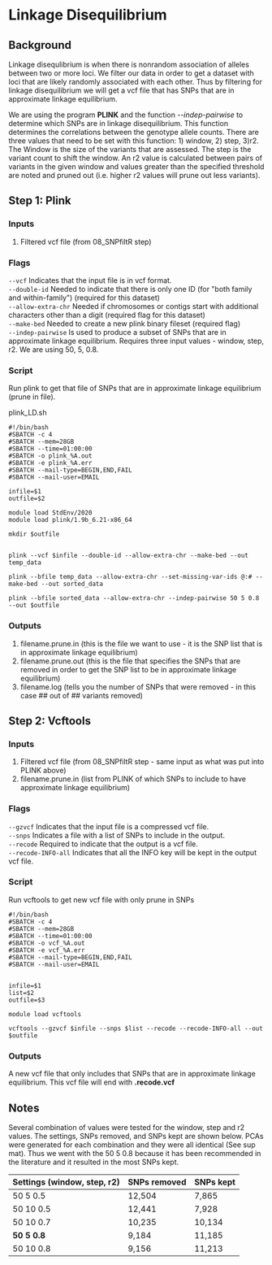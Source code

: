 # Linkage Disequilibrium

## Background
Linkage disequlibrium is when there is nonrandom association of alleles between two or more loci. We filter our data in order to get a dataset with loci that are likely randomly associated with each other. Thus by filtering for linkage disequilibrium we will get a vcf file that has SNPs that are in approximate linkage equilibrium. 

We are using the program **PLINK** and the function *--indep-pairwise* to determine which SNPs are in linkage disequilibrium. This function determines the correlations between the genotype allele counts. There are three values that need to be set with this function: 1) window, 2) step, 3)r2. The Window is the size of the variants that are assessed. The step is the variant count to shift the window. An r2 value is calculated between pairs of variants in the given window and values greater than the specified threshold are noted and pruned out (i.e. higher r2 values will prune out less variants).

## Step 1: Plink

### Inputs
1. Filtered vcf file (from 08_SNPfiltR step)

### Flags
`--vcf` Indicates that the input file is in vcf format.   
`--double-id` Needed to indicate that there is only one ID (for "both family and within-family") (required for this dataset)  
`--allow-extra-chr` Needed if chromosomes or contigs start with additional characters other than a digit (required flag for this dataset)  
`--make-bed` Needed to create a new plink binary fileset (required flag)  
`--indep-pairwise` Is used to produce a subset of SNPs that are in approximate linkage equilibrium. Requires three input values - window, step, r2. We are using 50, 5, 0.8. 

### Script

Run plink to get that file of SNPs that are in approximate linkage equilibrium (prune in file).  

plink_LD.sh
```
#!/bin/bash
#SBATCH -c 4
#SBATCH --mem=28GB
#SBATCH --time=01:00:00
#SBATCH -o plink_%A.out
#SBATCH -e plink_%A.err
#SBATCH --mail-type=BEGIN,END,FAIL
#SBATCH --mail-user=EMAIL

infile=$1
outfile=$2

module load StdEnv/2020
module load plink/1.9b_6.21-x86_64

mkdir $outfile


plink --vcf $infile --double-id --allow-extra-chr --make-bed --out temp_data

plink --bfile temp_data --allow-extra-chr --set-missing-var-ids @:# --make-bed --out sorted_data

plink --bfile sorted_data --allow-extra-chr --indep-pairwise 50 5 0.8 --out $outfile
```

### Outputs
1. filename.prune.in (this is the file we want to use - it is the SNP list that is in approximate linkage equilibrium)
2. filename.prune.out (this is the file that specifies the SNPs that are removed in order to get the SNP list to be in approximate linkage equilibrium)
3. filename.log (tells you the number of SNPs that were removed - in this case ## out of ## variants removed)

## Step 2: Vcftools

### Inputs
1. Filtered vcf file (from 08_SNPfiltR step - same input as what was put into PLINK above)
2. filename.prune.in (list from PLINK of which SNPs to include to have approximate linkage equilibrium)

### Flags
`--gzvcf` Indicates that the input file is a compressed vcf file.  
`--snps` Indicates a file with a list of SNPs to include in the output.    
`--recode` Required to indicate that the output is a vcf file.    
`--recode-INFO-all` Indicates that all the INFO key will be kept in the output vcf file.    

### Script

Run vcftools to get new vcf file with only prune in SNPs
```
#!/bin/bash
#SBATCH -c 4
#SBATCH --mem=28GB
#SBATCH --time=01:00:00
#SBATCH -o vcf_%A.out
#SBATCH -e vcf_%A.err
#SBATCH --mail-type=BEGIN,END,FAIL
#SBATCH --mail-user=EMAIL


infile=$1
list=$2
outfile=$3

module load vcftools

vcftools --gzvcf $infile --snps $list --recode --recode-INFO-all --out $outfile

```
### Outputs
A new vcf file that only includes that SNPs that are in approximate linkage equilibrium. This vcf file will end with **.recode.vcf**

## Notes
Several combination of values were tested for the window, step and r2 values. The settings, SNPs removed, and SNPs kept are shown below. PCAs were generated for each combination and they were all identical (See sup mat). Thus we went with the 50 5 0.8 because it has been recommended in the literature and it resulted in the most SNPs kept.  

| Settings (window, step, r2) | SNPs removed | SNPs kept |
| --- | --- | --- |
| 50 5 0.5 | 12,504 | 7,865 |
| 50 10 0.5 | 12,441 | 7,928 |
| 50 10 0.7 | 10,235 | 10,134 |
| **50 5 0.8** | 9,184 | 11,185 |
| 50 10 0.8 | 9,156 | 11,213 |
